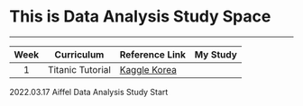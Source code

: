 # This is Data Analysis Study Space
---

|Week|Curriculum|Reference Link|My Study|
|:---:|---|---|---|
|1|Titanic Tutorial|[Kaggle Korea](https://kaggle-kr.tistory.com/17])|


2022.03.17 Aiffel Data Analysis Study Start
